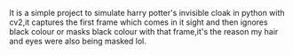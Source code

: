 It is a simple project to simulate harry potter's invisible cloak in python with cv2,it captures the first frame which comes in it sight and then ignores black colour or masks black colour with that frame,it's the reason my hair and eyes were also being masked lol.
